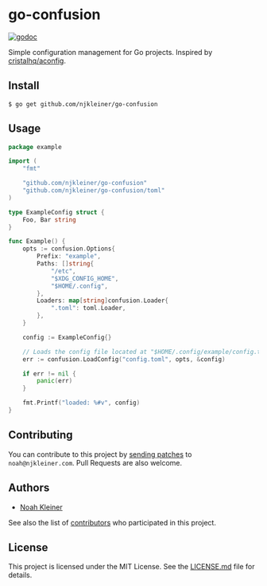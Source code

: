 # go-confusion

[![godoc](https://godocs.io/github.com/njkleiner/go-confusion?status.svg)](https://godocs.io/github.com/njkleiner/go-confusion)

Simple configuration management for Go projects. Inspired by [cristalhq/aconfig](https://github.com/cristalhq/aconfig).

## Install

`$ go get github.com/njkleiner/go-confusion`

## Usage

```go
package example

import (
	"fmt"

	"github.com/njkleiner/go-confusion"
	"github.com/njkleiner/go-confusion/toml"
)

type ExampleConfig struct {
	Foo, Bar string
}

func Example() {
	opts := confusion.Options{
		Prefix: "example",
		Paths: []string{
			"/etc",
			"$XDG_CONFIG_HOME",
			"$HOME/.config",
		},
		Loaders: map[string]confusion.Loader{
			".toml": toml.Loader,
		},
	}

	config := ExampleConfig{}

	// Loads the config file located at "$HOME/.config/example/config.toml"
	err := confusion.LoadConfig("config.toml", opts, &config)

	if err != nil {
		panic(err)
	}

	fmt.Printf("loaded: %#v", config)
}
```

## Contributing

You can contribute to this project by [sending patches](https://git-send-email.io) to `noah@njkleiner.com`. Pull Requests are also welcome.

## Authors

* [Noah Kleiner](https://github.com/njkleiner)

See also the list of [contributors](https://github.com/njkleiner/go-confusion/contributors) who participated in this project.

## License

This project is licensed under the MIT License. See the [LICENSE.md](LICENSE.md) file for details.
